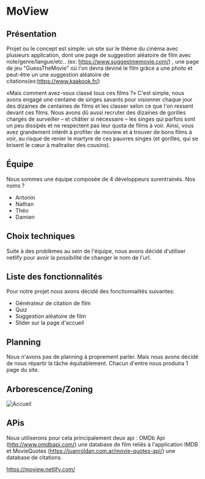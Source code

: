 # MoView
## Présentation
Projet ou le concept est simple: un site sur le thème du cinéma avec plusieurs application, dont une page de suggestion aléatoire de film avec note/genre/langue/etc.. (ex: https://www.suggestmemovie.com/) , une page de jeu "GuessTheMovie" où  l'on devra deviné le film grâce a une photo et peut-être un une suggestion aléatoire de citations(ex:https://www.kaakook.fr/)

«Mais comment avez-vous classé tous ces films ?» C'est simple, nous avons engagé une centaine de singes savants pour visionner chaque jour des dizaines de centaines de films et les classer selon ce que l'on ressent devant ces films. Nous avons dû aussi recruter des dizaines de gorilles chargés de surveiller – et châtier si nécessaire – les singes qui parfois sont un peu dissipés et ne respectent pas leur quota de films à voir. Ainsi, vous avez grandement intérêt à profiter de moview et à trouver de bons films à voir, au risque de renier le martyre de ces pauvres singes (et gorilles, qui se brisent le cœur à maltraiter des cousins).
## Équipe
Nous sommes une équipe composée de 4 développeurs surentrainés.
Nos noms ? 
  *  Antonin
  *  Nathan
  *  Théo
  *  Damien
## Choix techniques
Suite à des problèmes au sein de l'équipe, nous avons décidé d'utiliser netlify pour avoir la possibilité de changer le nom de l'url.



## Liste des fonctionnalités
Pour notre projet nous avons décidé des fonctionnalités suivantes:
*  Générateur de citation de film
*  Quiz
*  Suggestion aléatoire de film
*  Slider sur la page d'accueil
## Planning
Nous n'avons pas de planning à proprement parler.
Mais nous avons décidé de nous répartir la tâche équitablement.
Chacun d'entre nous produira 1 page du site.

## Arborescence/Zoning

![Accueil](https://cdn.discordapp.com/attachments/657176841529982981/667390566262243346/unknown.png)
## APis
Nous utiliserons pour cela principalement deux api : OMDb Api (http://www.omdbapi.com/) une database de film reliés à l'application IMDB  et MovieQuotes (https://juanroldan.com.ar/movie-quotes-api/) une database de citations.


https://moview.netlify.com/
